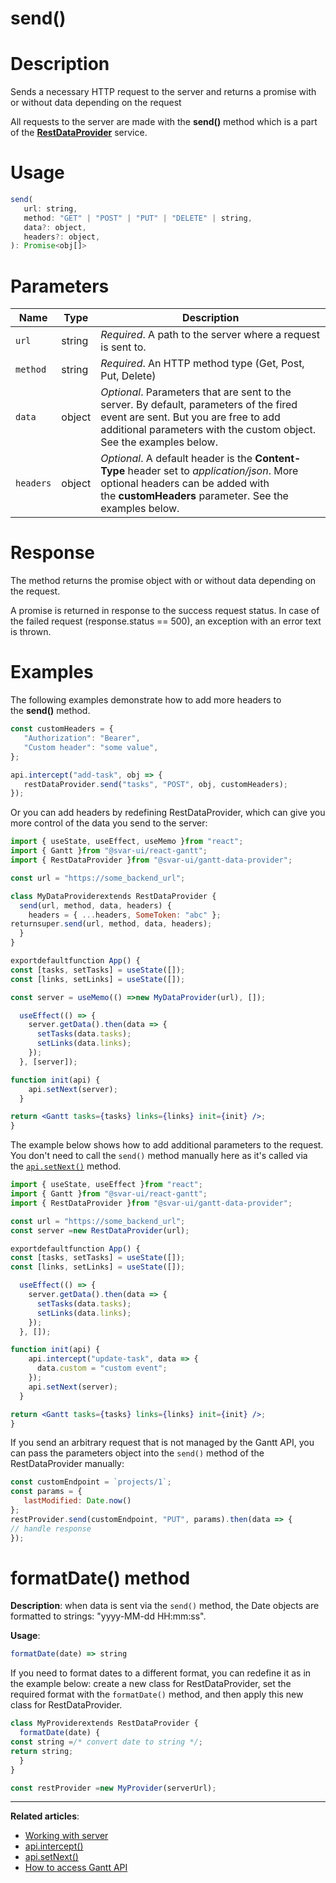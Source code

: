 # send()

# **Description**

Sends a necessary HTTP request to the server and returns a promise with or without data depending on the request

All requests to the server are made with the **send()** method which is a part of the [**RestDataProvider**](https://docs.svar.dev/react/gantt/guides/working_with_server/#restdataprovider) service.

# **Usage**

```jsx
send(
   url: string,
   method: "GET" | "POST" | "PUT" | "DELETE" | string,
   data?: object,
   headers?: object,
): Promise<obj[]>

```

# **Parameters**

| **Name** | **Type** | **Description** |
| --- | --- | --- |
| `url` | string | *Required*. A path to the server where a request is sent to. |
| `method` | string | *Required*. An HTTP method type (Get, Post, Put, Delete) |
| `data` | object | *Optional*. Parameters that are sent to the server. By default, parameters of the fired event are sent. But you are free to add additional parameters with the custom object. See the examples below. |
| `headers` | object | *Optional*. A default header is the **Content-Type** header set to *application/json*. More optional headers can be added with the **customHeaders** parameter. See the examples below. |

# **Response**

The method returns the promise object with or without data depending on the request.

A promise is returned in response to the success request status. In case of the failed request (response.status == 500), an exception with an error text is thrown.

# **Examples**

The following examples demonstrate how to add more headers to the **send()** method.

```jsx
const customHeaders = {
   "Authorization": "Bearer",
   "Custom header": "some value",
};

api.intercept("add-task", obj => {
   restDataProvider.send("tasks", "POST", obj, customHeaders);
});

```

Or you can add headers by redefining RestDataProvider, which can give you more control of the data you send to the server:

```jsx
import { useState, useEffect, useMemo }from "react";
import { Gantt }from "@svar-ui/react-gantt";
import { RestDataProvider }from "@svar-ui/gantt-data-provider";

const url = "https://some_backend_url";

class MyDataProviderextends RestDataProvider {
  send(url, method, data, headers) {
    headers = { ...headers, SomeToken: "abc" };
returnsuper.send(url, method, data, headers);
  }
}

exportdefaultfunction App() {
const [tasks, setTasks] = useState([]);
const [links, setLinks] = useState([]);

const server = useMemo(() =>new MyDataProvider(url), []);

  useEffect(() => {
    server.getData().then(data => {
      setTasks(data.tasks);
      setLinks(data.links);
    });
  }, [server]);

function init(api) {
    api.setNext(server);
  }

return <Gantt tasks={tasks} links={links} init={init} />;
}

```

The example below shows how to add additional parameters to the request. You don't need to call the `send()` method manually here as it's called via the [`api.setNext()`](https://docs.svar.dev/react/gantt/api/methods/setnext) method.

```jsx
import { useState, useEffect }from "react";
import { Gantt }from "@svar-ui/react-gantt";
import { RestDataProvider }from "@svar-ui/gantt-data-provider";

const url = "https://some_backend_url";
const server =new RestDataProvider(url);

exportdefaultfunction App() {
const [tasks, setTasks] = useState([]);
const [links, setLinks] = useState([]);

  useEffect(() => {
    server.getData().then(data => {
      setTasks(data.tasks);
      setLinks(data.links);
    });
  }, []);

function init(api) {
    api.intercept("update-task", data => {
      data.custom = "custom event";
    });
    api.setNext(server);
  }

return <Gantt tasks={tasks} links={links} init={init} />;
}

```

If you send an arbitrary request that is not managed by the Gantt API, you can pass the parameters object into the `send()` method of the RestDataProvider manually:

```jsx
const customEndpoint = `projects/1`;
const params = {
   lastModified: Date.now()
};
restProvider.send(customEndpoint, "PUT", params).then(data => {
// handle response
});

```

# **formatDate() method**

**Description**: when data is sent via the `send()` method, the Date objects are formatted to strings: "yyyy-MM-dd HH:mm:ss".

**Usage**:

```jsx
formatDate(date) => string

```

If you need to format dates to a different format, you can redefine it as in the example below: create a new class for RestDataProvider, set the required format with the `formatDate()` method, and then apply this new class for RestDataProvider.

```jsx
class MyProviderextends RestDataProvider {
  formatDate(date) {
const string =/* convert date to string */;
return string;
  }
}

const restProvider =new MyProvider(serverUrl);

```

---

**Related articles**:

- [Working with server](https://docs.svar.dev/react/gantt/guides/working_with_server)
- [api.intercept()](https://docs.svar.dev/react/gantt/api/methods/intercept)
- [api.setNext()](https://docs.svar.dev/react/gantt/api/methods/setnext)
- [How to access Gantt API](https://docs.svar.dev/react/gantt/api/how_to_access_api)